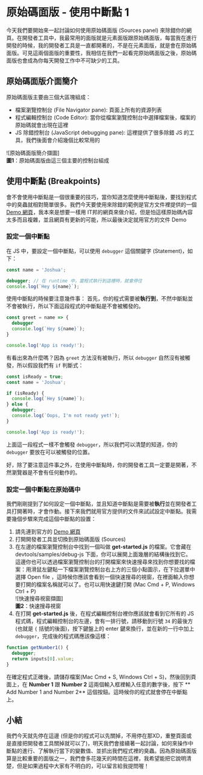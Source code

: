 # 原始碼面版 - 使用中斷點 1
今天我們要開始來一起討論如何使用原始碼面版 (Sources panel) 來除錯你的網頁。在開發者工具中，我最常用的面版就是元素面版跟原始碼面版，每當我在進行開發的時候，我的開發者工具是一直都開著的，不是在元素面版，就是會在原始碼面版。可見這兩個面版的重要性，我相信在我們一起看完原始碼面版之後，原始碼面版也會成為你每天開發工作中不可缺少的工具。

## 原始碼面版介面簡介
原始碼面版主要由三個大區塊組成：
- 檔案瀏覽控制台 (File Navigator pane): 頁面上所有的資源列表
- 程式編輯控制台 (Code Editor): 當你從檔案瀏覽控制台中選擇檔案後，檔案的原始碼就會出現在這裡
- JS 除錯控制台 (JavaScript debugging pane): 這裡提供了很多除錯 JS 的工具，我們後面會介紹幾個比較常用的

![原始碼面版簡介擷圖]  
**圖1**：原始碼面版由這三個主要的控制台組成

## 使用中斷點 (Breakpoints)
會不會使用中斷點是一個很重要的技巧，當你知道怎麼使用中斷點後，要找到程式中的臭蟲就相對簡單很多。我們今天要使用來除錯的範例是官方文件裡提供的一個 [Demo 網頁](https://googlechrome.github.io/devtools-samples/debug-js/get-started)，我本來是想要一樣用 IT邦的網頁來做介紹，但是怕這樣原始碼內容太多而且複雜，並且網頁有更新的可能，所以最後決定就用官方的文件 Demo

### 設定一個中斷點
在 JS 中，要設定一個中斷點，可以使用 `debugger` 這個關鍵字 (Statement)，如下：
```js
const name = 'Joshua';

debugger; // 在 runtime 中，當程式執行到這裡時，就會停住
console.log(`Hey ${name}`);

```

使用中斷點的時候要注意幾件事：
首先，你的程式需要被**執行到**，不然中斷點並不會被執行，所以下面這段程式的中斷點是不會被觸發的。

```js
const greet = name => {
  debugger
  console.log(`Hey ${name}`);
}

console.log('App is ready!');

```

有看出來為什麼嗎？因為 `greet` 方法沒有被執行，所以 `debugger` 自然沒有被觸發，所以假設我們有 `if` 判斷式：
```js
const isReady = true;
const name = 'Joshua';

if (isReady) {
  console.log(`Hey ${name}`);
} else {
  debugger;
  console.log(`Oops, I'm not ready yet!`);
}

console.log('App is ready!');
```

上面這一段程式一樣不會觸發 `debugger`，所以我們可以清楚的知道，你的 `debugger` 要放在可以被觸發的位置。

好，除了要注意這件事之外，在使用中斷點時，你的開發者工具一定要是開著，不然瀏覽器是不會有任何動作的。

### 設定一個中斷點在原始碼中
我們剛剛提到了如何設定一個中斷點，並且知道中斷點是需要被**執行**並在開發者工具打開著時，才會作動。接下來我們就用官方提供的文件來試試設定中斷點。我需要幾個步驟來完成這個中斷點的設置：

1. 請先連到官方的 [Demo 網頁](https://googlechrome.github.io/devtools-samples/debug-js/get-started)
2. 打開開發者工具並切換到原始碼面版 (Sources)
3. 在左邊的檔案瀏覽控制台中找到一個叫做 **get-started.js** 的檔案。它會藏在 devtools/samples/debug-js 下面，你可以展開上面幾層的結構後找到它。  
這邊你也可以透過檔案瀏覽控制台的打開檔案來快速搜尋來找到你想要找的檔案：用滑鼠左鍵點一下檔案瀏覽控制台右上方的三個小點圖示，在下拉選單中選擇 Open file ，這時候你應該會看到一個快速搜尋的視窗，在裡面輸入你想要打開的檔案名稱就可以了。也可以用快速鍵打開 (Mac Cmd + P, Windows Ctrl + P)  
    ![快速搜尋視窗擷圖]  
    **圖2**：快速搜尋視窗
4. 在打開 **get-started.js** 後，在程式編輯控制台裡你應該就會看到它所有的 JS 程式碼，程式編輯控制台的左邊，會有一排行號，請移動到行號 `34` 的最後方 (也就是 `{` 括號的後面)，按下鍵盤上的 enter 鍵來換行，並在新的一行中加上 `debugger`，完成後的程式碼應該像這樣：

```js
function getNumber1() {
  debugger;
  return inputs[0].value;
}
```
在確定程式正確後，請儲存檔案(Mac Cmd + S, Windows Ctrl + S)，然後回到頁面上，在 **Number 1** 跟 **Number 2** 這兩個輸入框裡輸入任意的數字後，按下 ** Add Number 1 and Number 2** 這個按鈕。這時候你的程式就會停在中斷點上。

## 小結
我們今天就先停在這邊 (但是你的程式可以先關掉，不用停在那XD，重整頁面或是直接把開發者工具關掉就可以了)，明天我們會接續著一起討論，如何來操作中斷點的進行、了解執行當下的變數值、並抓出我們程式裡的臭蟲。因為原始碼面版算是比較重要的面版之一，我們會多花幾天的時間在這裡，我希望能把它說明清楚，但是如果過程中大家有不明白的，可以留言給我提問喔！
